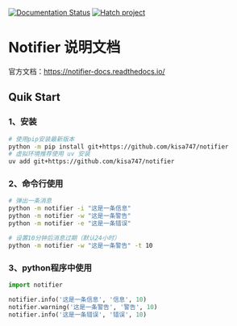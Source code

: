 [![Documentation Status](https://readthedocs.org/projects/notifier-docs/badge/?version=latest)](https://notifier-docs.readthedocs.io/?badge=latest)
[![Hatch project](https://img.shields.io/badge/%F0%9F%A5%9A-Hatch-4051b5.svg)](https://github.com/pypa/hatch)

# Notifier 说明文档

官方文档：https://notifier-docs.readthedocs.io/

## Quik Start
### 1、安装
```sh
# 使用pip安装最新版本
python -m pip install git+https://github.com/kisa747/notifier
# 虚拟环境推荐使用 uv 安装
uv add git+https://github.com/kisa747/notifier
```

### 2、命令行使用

```sh
# 弹出一条消息
python -m notifier -i "这是一条信息"
python -m notifier -w "这是一条警告"
python -m notifier -e "这是一条错误"

# 设置10分钟后消息过期（默认24小时）
python -m notifier -w "这是一条警告" -t 10
```

### 3、python程序中使用
```python
import notifier

notifier.info('这是一条信息', '信息', 10)
notifier.warning('这是一条警告', '警告', 10)
notifier.info('这是一条错误', '错误', 10)
```

